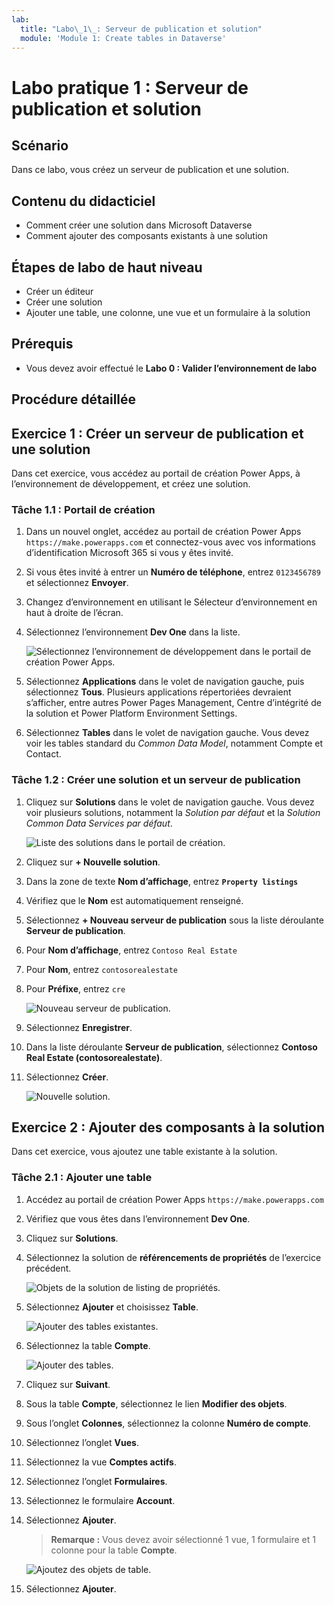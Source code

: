 ```yaml
---
lab:
  title: "Labo\_1\_: Serveur de publication et solution"
  module: 'Module 1: Create tables in Dataverse'
---
```


# Labo pratique 1 : Serveur de publication et solution

## Scénario

Dans ce labo, vous créez un serveur de publication et une solution.

## Contenu du didacticiel

- Comment créer une solution dans Microsoft Dataverse
- Comment ajouter des composants existants à une solution

## Étapes de labo de haut niveau

- Créer un éditeur
- Créer une solution 
- Ajouter une table, une colonne, une vue et un formulaire à la solution
  
## Prérequis

- Vous devez avoir effectué le **Labo 0 : Valider l’environnement de labo**

## Procédure détaillée

## Exercice 1 : Créer un serveur de publication et une solution

Dans cet exercice, vous accédez au portail de création Power Apps, à l’environnement de développement, et créez une solution.

### Tâche 1.1 : Portail de création

1. Dans un nouvel onglet, accédez au portail de création Power Apps `https://make.powerapps.com` et connectez-vous avec vos informations d’identification Microsoft 365 si vous y êtes invité.

1. Si vous êtes invité à entrer un **Numéro de téléphone**, entrez `0123456789` et sélectionnez **Envoyer**.

1. Changez d’environnement en utilisant le Sélecteur d’environnement en haut à droite de l’écran.

1. Sélectionnez l’environnement **Dev One** dans la liste.

    ![Sélectionnez l’environnement de développement dans le portail de création Power Apps.](../media/select-dev-one-environment.png)

1. Sélectionnez **Applications** dans le volet de navigation gauche, puis sélectionnez **Tous**. Plusieurs applications répertoriées devraient s’afficher, entre autres Power Pages Management, Centre d’intégrité de la solution et Power Platform Environment Settings.

1. Sélectionnez **Tables** dans le volet de navigation gauche. Vous devez voir les tables standard du *Common Data Model*, notamment Compte et Contact.

### Tâche 1.2 : Créer une solution et un serveur de publication

1. Cliquez sur **Solutions** dans le volet de navigation gauche. Vous devez voir plusieurs solutions, notamment la *Solution par défaut* et la *Solution Common Data Services par défaut*.

    ![Liste des solutions dans le portail de création.](../media/solutions-list.png)

1. Cliquez sur **+ Nouvelle solution**.

1. Dans la zone de texte **Nom d’affichage**, entrez **`Property listings`**

1. Vérifiez que le **Nom** est automatiquement renseigné.

1. Sélectionnez **+ Nouveau serveur de publication** sous la liste déroulante **Serveur de publication**.

1. Pour **Nom d’affichage**, entrez `Contoso Real Estate`

1. Pour **Nom**, entrez `contosorealestate`

1. Pour **Préfixe**, entrez `cre`

    ![Nouveau serveur de publication.](../media/new-publisher.png)

1. Sélectionnez **Enregistrer**.

1. Dans la liste déroulante **Serveur de publication**, sélectionnez **Contoso Real Estate (contosorealestate)**.

1. Sélectionnez **Créer**.

    ![Nouvelle solution.](../media/new-solution.png)

## Exercice 2 : Ajouter des composants à la solution

Dans cet exercice, vous ajoutez une table existante à la solution.

### Tâche 2.1 : Ajouter une table

1. Accédez au portail de création Power Apps `https://make.powerapps.com`

1. Vérifiez que vous êtes dans l’environnement **Dev One**.

1. Cliquez sur **Solutions**.

1. Sélectionnez la solution de **référencements de propriétés** de l’exercice précédent.

    ![Objets de la solution de listing de propriétés.](../media/solution-objects.png)

1. Sélectionnez **Ajouter** et choisissez **Table**.

    ![Ajouter des tables existantes.](../media/add-existing.png)

1. Sélectionnez la table **Compte**.

    ![Ajouter des tables.](../media/add-tables.png)

1. Cliquez sur **Suivant**.

1. Sous la table **Compte**, sélectionnez le lien **Modifier des objets**.

1. Sous l’onglet **Colonnes**, sélectionnez la colonne **Numéro de compte**.

1. Sélectionnez l’onglet **Vues**.

1. Sélectionnez la vue **Comptes actifs**.

1. Sélectionnez l’onglet **Formulaires**.

1. Sélectionnez le formulaire **Account**.

1. Sélectionnez **Ajouter**.

    > **Remarque :** Vous devez avoir sélectionné 1 vue, 1 formulaire et 1 colonne pour la table **Compte**.

    ![Ajoutez des objets de table.](../media/add-objects.png)

1. Sélectionnez **Ajouter**.
